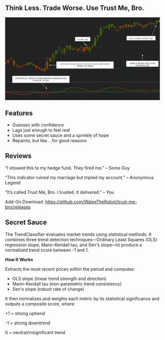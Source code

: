 ## Think Less. Trade Worse. Use Trust Me, Bro.

<img src="./screenshot.png" alt="TrustMeBro" style="display: block; margin: 0 auto">

## Features

- Guesses with confidence
- Lags just enough to feel real
- Uses some secret sauce and a sprinkle of hope
- Repaints, but like… for good reasons

## Reviews

“I showed this to my hedge fund. They fired me.” – Some Guy

“This indicator ruined my marriage but tripled my account.” – Anonymous Legend

“It’s called Trust Me, Bro. I trusted. It delivered.” – You

Add-On Download: https://github.com/WaleeTheRobot/trust-me-bro/releases

## Secret Sauce

The TrendClassifier evaluates market trends using statistical methods. It combines three trend detection techniques—Ordinary Least Squares (OLS) regression slope, Mann-Kendall tau, and Sen's slope—to produce a normalized trend score between -1 and 1.

**How It Works**

Extracts the most recent prices within the period and computes:

- OLS slope (linear trend strength and direction)
- Mann-Kendall tau (non-parametric trend consistency)
- Sen's slope (robust rate of change)

It then normalizes and weights each metric by its statistical significance and outputs a composite score, where:

+1 = strong uptrend

-1 = strong downtrend

0 = neutral/insignificant trend
